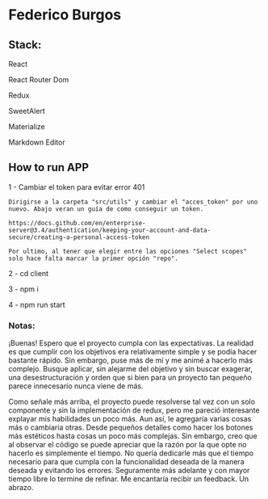 # Federico Burgos 

## Stack:

React

React Router Dom

Redux

SweetAlert

Materialize 

Markdown Editor


## How to run APP


1 - Cambiar el token para evitar error 401
    
    Dirigirse a la carpeta "src/utils" y cambiar el "acces_token" por uno nuevo. Abajo veran un guía de como conseguir un token.
    
    https://docs.github.com/en/enterprise-server@3.4/authentication/keeping-your-account-and-data-secure/creating-a-personal-access-token
    
    Por ultimo, al tener que elegir entre las opciones "Select scopes" solo hace falta marcar la primer opción "repo".

2 - cd client

3 - npm i

4 - npm run start


### Notas:

¡Buenas! Espero que el proyecto cumpla con las expectativas. La realidad es que cumplir con los objetivos era relativamente simple y se podía hacer bastante rápido. Sin embargo, puse más de mí y me animé a hacerlo más complejo. Busque aplicar, sin alejarme del objetivo y sin buscar exagerar, una desestructuración y orden que si bien para un proyecto tan pequeño parece innecesario nunca viene de más.

Como señale más arriba, el proyecto puede resolverse tal vez con un solo componente y sin la implementación de redux, pero me pareció interesante explayar mis habilidades un poco más. Aun así, le agregaría varias cosas más o cambiaria otras. Desde pequeños detalles como hacer los botones más estéticos hasta cosas un poco más complejas. Sin embargo, creo que al observar el código se puede apreciar que la razón por la que opte no hacerlo es simplemente el tiempo. No quería dedicarle más que el tiempo necesario para que cumpla con la funcionalidad deseada de la manera deseada y evitando los errores. Seguramente más adelante y con mayor tiempo libre lo termine de refinar. Me encantaría recibir un feedback. Un abrazo.